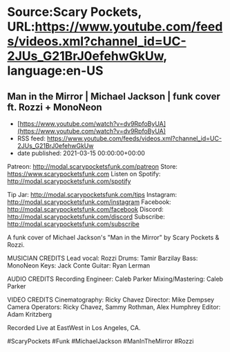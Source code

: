 # Source:Scary Pockets, URL:https://www.youtube.com/feeds/videos.xml?channel_id=UC-2JUs_G21BrJ0efehwGkUw, language:en-US

## Man in the Mirror | Michael Jackson | funk cover ft. Rozzi + MonoNeon
 - [https://www.youtube.com/watch?v=dv9RpfoByUA](https://www.youtube.com/watch?v=dv9RpfoByUA)
 - RSS feed: https://www.youtube.com/feeds/videos.xml?channel_id=UC-2JUs_G21BrJ0efehwGkUw
 - date published: 2021-03-15 00:00:00+00:00

Patreon: http://modal.scarypocketsfunk.com/patreon
Store: https://www.scarypocketsfunk.com
Listen on Spotify: http://modal.scarypocketsfunk.com/spotify

Tip Jar: http://modal.scarypocketsfunk.com/tips
Instagram: http://modal.scarypocketsfunk.com/instagram
Facebook: http://modal.scarypocketsfunk.com/facebook
Discord: http://modal.scarypocketsfunk.com/discord
Subscribe: http://modal.scarypocketsfunk.com/subscribe

A funk cover of Michael Jackson's "Man in the Mirror" by Scary Pockets & Rozzi.

MUSICIAN CREDITS
Lead vocal: Rozzi
Drums: Tamir Barzilay
Bass: MonoNeon
Keys: Jack Conte
Guitar: Ryan Lerman

AUDIO CREDITS
Recording Engineer: Caleb Parker
Mixing/Mastering: Caleb Parker

VIDEO CREDITS
Cinematography: Ricky Chavez
Director: Mike Dempsey
Camera Operators: Ricky Chavez, Sammy Rothman, Alex Humphrey
Editor: Adam Kritzberg

Recorded Live at EastWest in Los Angeles, CA.

#ScaryPockets #Funk #MichaelJackson #ManInTheMirror #Rozzi

